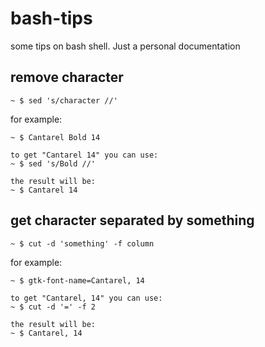 # bash-tips
some tips on bash shell. Just a personal documentation

## remove  character
```
~ $ sed 's/character //'
```
for example:
```
~ $ Cantarel Bold 14

to get "Cantarel 14" you can use:
~ $ sed 's/Bold //'

the result will be:
~ $ Cantarel 14
```
## get character separated by something
```
~ $ cut -d 'something' -f column
```
for example:
```
~ $ gtk-font-name=Cantarel, 14

to get "Cantarel, 14" you can use:
~ $ cut -d '=' -f 2

the result will be:
~ $ Cantarel, 14
```
